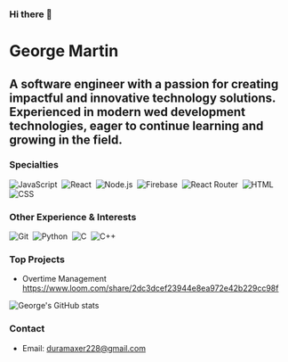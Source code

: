 ### Hi there 👋

<!--
**gmartin1603/gmartin1603** is a ✨ _special_ ✨ repository because its `README.md` (this file) appears on your GitHub profile.

Here are some ideas to get you started:

- 🔭 I’m currently working on ...
- 🌱 I’m currently learning ...
- 👯 I’m looking to collaborate on ...
- 🤔 I’m looking for help with ...
- 💬 Ask me about ...
- 📫 How to reach me: ...
- 😄 Pronouns: ...
- ⚡ Fun fact: ...
-->
# George Martin

## A software engineer with a passion for creating impactful and innovative technology solutions. Experienced in modern wed development technologies, eager to continue learning and growing in the field.

### Specialties

![JavaScript](https://img.shields.io/badge/-JavaScript-05122A?style=flat&logo=javascript)&nbsp;
![React](https://img.shields.io/badge/-React-05122A?style=flat&logo=react)&nbsp;
![Node.js](https://img.shields.io/badge/-Node.js-05122A?style=flat&logo=node.js)&nbsp;
![Firebase](https://img.shields.io/badge/-Firebase-05122A?style=flat&logo=firebase)&nbsp;
![React Router](https://img.shields.io/badge/-ReactRouter-05122A?style=flat&logo=react-router)&nbsp;
![HTML](https://img.shields.io/badge/-HTML-05122A?style=flat&logo=HTML5)&nbsp;
![CSS](https://img.shields.io/badge/-CSS-05122A?style=flat&logo=CSS3&logoColor=1572B6)&nbsp;

### Other Experience & Interests

![Git](https://img.shields.io/badge/-Git-05122A?style=flat&logo=git)&nbsp;
![Python](https://img.shields.io/badge/-Python-05122A?style=flat&logo=python)&nbsp;
![C](https://img.shields.io/badge/-C-05122A?style=flat&logo=C&logoColor=A8B9CC)&nbsp;
![C++](https://img.shields.io/badge/-C++-05122A?style=flat&logo=C%2B%2B&logoColor=00599C)&nbsp;

### Top Projects
- Overtime Management
https://www.loom.com/share/2dc3dcef23944e8ea972e42b229cc98f

![George's GitHub stats](https://github-readme-stats.vercel.app/api?username=gmartin1603&theme=dark&show_icons=true)

### Contact
- Email: duramaxer228@gmail.com
